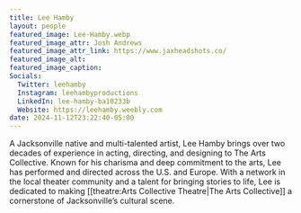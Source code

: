 ```yaml
---
title: Lee Hamby
layout: people
featured_image: Lee-Hamby.webp
featured_image_attr: Josh Andrews
featured_image_attr_link: https://www.jaxheadshots.co/
featured_image_alt: 
featured_image_caption: 
Socials: 
  Twitter: leehamby
  Instagram: leehambyproductions
  LinkedIn: lee-hamby-ba10233b
  Website: https://leehamby.weebly.com
date: 2024-11-12T23:22:40-05:00
---
```

A Jacksonville native and multi-talented artist, Lee Hamby brings over two decades of experience in acting, directing, and designing to The Arts Collective. Known for his charisma and deep commitment to the arts, Lee has performed and directed across the U.S. and Europe. With a network in the local theater community and a talent for bringing stories to life, Lee is dedicated to making [[theatre:Arts Collective Theatre|The Arts Collective]] a cornerstone of Jacksonville’s cultural scene.